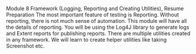 Module 8 Framework (Logging, Reporting and Creating Utilities), Resume Preparation
The most important feature of testing is Reporting. Without reporting, there is not much sense of automation. This module will have all the details of reporting. You will be using the Log4J library to generate logs and Extent reports for publishing reports. There are multiple utilities created in any framework. We will learn to create helper utilities like taking Screenshot etc.